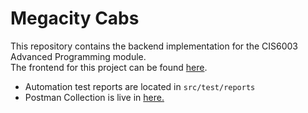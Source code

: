 # Megacity Cabs

This repository contains the backend implementation for the CIS6003 Advanced Programming module.  
The frontend for this project can be found [here](https://github.com/DamianRavinduPeiris/mega-city-cabs-frontend).

- Automation test reports are located in `src/test/reports`
- Postman Collection is live in <a href="https://documenter.getpostman.com/view/27406561/2sAYkAPMZA">here.</a>




